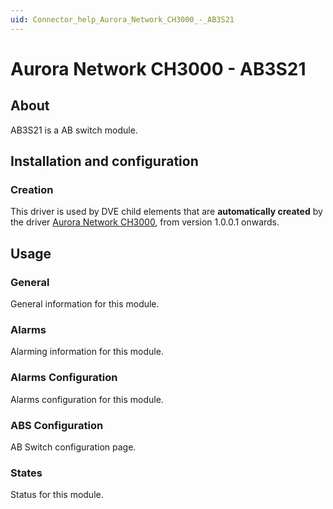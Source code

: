 ```yaml
---
uid: Connector_help_Aurora_Network_CH3000_-_AB3S21
---
```


# Aurora Network CH3000 - AB3S21

## About

AB3S21 is a AB switch module.

## Installation and configuration

### Creation

This driver is used by DVE child elements that are **automatically created** by the driver [Aurora Network CH3000](xref:Connector_help_Aurora_Network_CH3000), from version 1.0.0.1 onwards.

## Usage

### General

General information for this module.

### Alarms

Alarming information for this module.

### Alarms Configuration

Alarms configuration for this module.

### ABS Configuration

AB Switch configuration page.

### States

Status for this module.
